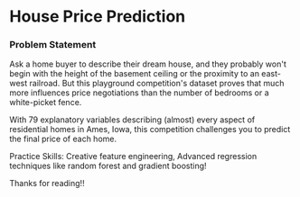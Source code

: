 <h1>House Price Prediction</h1>

<h3>Problem Statement</h3>

Ask a home buyer to describe their dream house, and they probably won't begin with the height of the basement ceiling or the proximity to an east-west railroad. But this playground competition's dataset proves that much more influences price negotiations than the number of bedrooms or a white-picket fence.

With 79 explanatory variables describing (almost) every aspect of residential homes in Ames, Iowa, this competition challenges you to predict the final price of each home.

Practice Skills:
Creative feature engineering,
Advanced regression techniques like random forest and gradient boosting!

Thanks for reading!!
